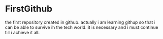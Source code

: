 # FirstGithub
the first repository created in github.
actually i am learning githup so that i can be able to survive ih the tech world. it is necessary and i must continue till i achieve it all.
